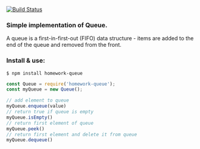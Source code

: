 [![Build Status](https://travis-ci.org/k03mad/homework-queue.svg?branch=master)](https://travis-ci.org/k03mad/homework-queue)

### Simple implementation of Queue.

A queue is a first-in-first-out (FIFO) data structure - items are added to the end of the queue and removed from the front.

### Install & use:

```node
$ npm install homework-queue
```

```js
const Queue = require('homework-queue');
const myQueue = new Queue();

// add element to queue
myQueue.enqueue(value)
// return true if queue is empty
myQueue.isEmpty()
// return first element of queue
myQueue.peek()
// return first element and delete it from queue
myQueue.dequeue()
```
